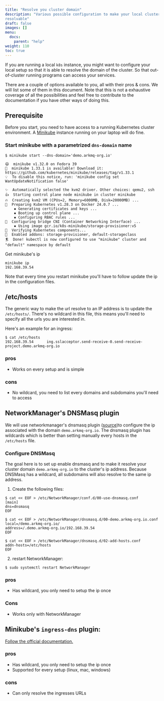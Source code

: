 ```yaml
---
title: "Resolve you cluster domain"
description: "Various possible configuration to make your local cluster domain
resolvable"
draft: false
images: []
menu:
  docs:
    parent: "help"
weight: 110
toc: true
---
```


If you are running a local `k8s` instance, you might want to configure your
local setup so that it is able to resolve the domain of the cluster. So that
out-of-cluster running programs can access your services.

There are a couple of options available to you, all with their pros & cons. We
will list some of them in this document. Note that this is not a exhaustive
coverage of all the possibilities and feel free to contribute to the
documentation if you have other ways of doing this.

## Prerequisite

Before you start, you need to have access to a running Kubernetes cluster
environment. A [Minikube](https://minikube.sigs.k8s.io/docs/start/) instance
running on your laptop will do fine.

### Start minikube with a parametrized `dns-domain` name

```console
$ minikube start --dns-domain='demo.arkmq-org.io'

😄  minikube v1.32.0 on Fedora 39
🎉  minikube 1.33.1 is available! Download it: https://github.com/kubernetes/minikube/releases/tag/v1.33.1
💡  To disable this notice, run: 'minikube config set WantUpdateNotification false'

✨  Automatically selected the kvm2 driver. Other choices: qemu2, ssh
👍  Starting control plane node minikube in cluster minikube
🔥  Creating kvm2 VM (CPUs=2, Memory=6000MB, Disk=20000MB) ...
🐳  Preparing Kubernetes v1.28.3 on Docker 24.0.7 ...
    ▪ Generating certificates and keys ...
    ▪ Booting up control plane ...
    ▪ Configuring RBAC rules ...
🔗  Configuring bridge CNI (Container Networking Interface) ...
    ▪ Using image gcr.io/k8s-minikube/storage-provisioner:v5
🔎  Verifying Kubernetes components...
🌟  Enabled addons: storage-provisioner, default-storageclass
🏄  Done! kubectl is now configured to use "minikube" cluster and "default" namespace by default
```

Get minikube's ip

```console
minikube ip
192.168.39.54
```

Note that every time you restart minikube you'll have to follow update the ip in
the configuration files.

## /etc/hosts

The generic way to make the url resolve to an IP address is to update the
`/etc/hosts/`. There's no wildcard in this file, this means you'll need to
specify all the urls you are interested in.

Here's an example for an ingress:
```console
$ cat /etc/hosts
192.168.39.54      ing.sslacceptor.send-receive-0.send-receive-project.demo.arkmq-org.io
```
### pros

* Works on every setup and is simple

### cons

* No wildcard, you need to list every domains and subdomains you'll need to access

## NetworkManager's DNSMasq plugin

We will use networkmanager's dnsmasq plugin
([source](https://fedoramagazine.org/using-the-networkmanagers-dnsmasq-plugin/))to
configure the ip associated with the domain `demo.arkmq-org.io`. The dnsmasq plugin
has wildcards which is better than setting manually every hosts in the
`/etc/hosts` file.

### Configure DNSMasq

The goal here is to set up enable dnsmasq and to make it resolve your cluster
domain `demo.arkmq-org.io` to the cluster's ip address. Because DNSMasq has a
wildcard, all subdomains will also resolve to the same ip address.

1. Create the following files:

```console
$ cat << EOF > /etc/NetworkManager/conf.d/00-use-dnsmasq.conf
[main]
dns=dnsmasq
EOF
```

```console
$ cat << EOF > /etc/NetworkManager/dnsmasq.d/00-demo.arkmq-org.io.conf
local=/demo.arkmq-org.io/
address=/.demo.arkmq-org.io/192.168.39.54
EOF
```

```console
$ cat << EOF > /etc/NetworkManager/dnsmasq.d/02-add-hosts.conf
addn-hosts=/etc/hosts
EOF
```

2. restart NetworkManager:

```console
$ sudo systemctl restart NetworkManager
```

### pros

* Has wildcard, you only need to setup the ip once

### Cons

* Works only with NetworkManager

## Minikube's `ingress-dns` plugin:

[Follow the official documentation.](https://minikube.sigs.k8s.io/docs/handbook/addons/ingress-dns/)

### pros

* Has wildcard, you only need to setup the ip once
* Supported for every setup (linux, mac, windows)

### cons

* Can only resolve the ingresses URLs
